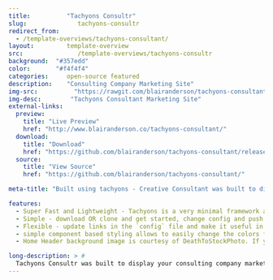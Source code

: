 ```yaml
---
title:			"Tachyons Consultr"
slug:			   tachyons-consultr
redirect_from:
  - /template-overviews/tachyons-consultant/
layout:			template-overview
src:			   /template-overviews/tachyons-consultr
background:  "#357edd"
color:       "#f4f4f4"
categories:		open-source featured
description:	"Consulting Company Marketing Site"
img-src:		  "https://rawgit.com/blairanderson/tachyons-consultant/master/screenshot.png"
img-desc:		 "Tachyons Consultant Marketing Site"
external-links:
  preview:
    title: "Live Preview"
    href: "http://www.blairanderson.co/tachyons-consultant/"
  download:
    title: "Download"
    href: "https://github.com/blairanderson/tachyons-consultant/releases/tag/1.0"
  source:
    title: "View Source"
    href: "https://github.com/blairanderson/tachyons-consultant/"

meta-title: "Built using tachyons - Creative Consultant was built to display your consulting company marketing services, a few images(one for each service provided), and a contact section for phone/email. All linked in a single page."

features:
  - Super Fast and Lightweight - Tachyons is a very minimal framework and features atomic design.
  - Simple - download OR clone and get started, change config and push to launch your own consulting landing page.
  - Flexible - update links in the `config` file and make it useful in 5-minutes.
  - simple component based styling allows to easily change the colors for each panel and header gradient.
  - Home Header background image is courtesy of DeathToStockPhoto. If you keep it, you must attribute them.

long-description: > #
  Tachyons Consultr was built to display your consulting company marketing services, a few images(one for each service provided), and a contact section for phone/email. All linked in a single page.
---
```

